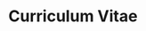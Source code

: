 ---
title: "Curriculum Vitae"
description: "Professional experience and qualifications"
layout: "cv"
---
